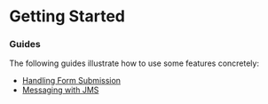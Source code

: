 # Getting Started

### Guides
The following guides illustrate how to use some features concretely:

* [Handling Form Submission](https://spring.io/guides/gs/handling-form-submission/)
* [Messaging with JMS](https://spring.io/guides/gs/messaging-jms/)

